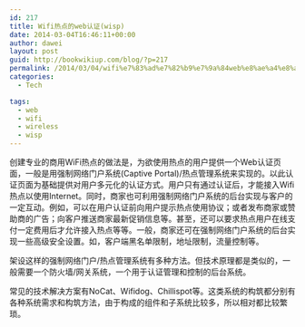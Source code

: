 ```yaml
---
id: 217
title: Wifi热点的web认证(wisp)
date: 2014-03-04T16:46:11+00:00
author: dawei
layout: post
guid: http://bookwikiup.com/blog/?p=217
permalink: /2014/03/04/wifi%e7%83%ad%e7%82%b9%e7%9a%84web%e8%ae%a4%e8%af%81wisp/
categories:
  - Tech

tags:
  - web
  - wifi
  - wireless
  - wisp
---
```


创建专业的商用WiFi热点的做法是，为欲使用热点的用户提供一个Web认证页面，一般是用强制网络门户系统(Captive Portal)/热点管理系统来实现的。以此认证页面为基础提供对用户多元化的认证方式。用户只有通过认证后，才能接入Wifi热点以使用Internet。同时，商家也可利用强制网络门户系统的后台实现与客户的一定互动。例如，可以在用户认证前向用户提示热点使用协议；或者发布商家或赞助商的广告；向客户推送商家最新促销信息等。甚至，还可以要求热点用户在线支付一定费用后才允许接入热点等等。一般，商家还可在强制网络门户系统的后台实现一些高级安全设置。如，客户端黑名单限制，地址限制，流量控制等。

架设这样的强制网络门户/热点管理系统有多种方法。但技术原理都是类似的，一般需要一个防火墙/网关系统，一个用于认证管理和控制的后台系统。
  
常见的技术解决方案有NoCat、Wifidog、Chillispot等。这类系统的构筑都分别有各种系统需求和构筑方法，由于构成的组件和子系统比较多，所以相对都比较繁琐。
